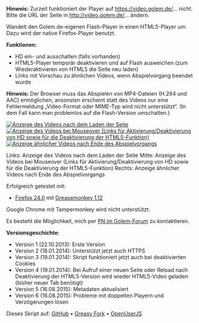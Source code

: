 **Hinweis:** Zurzeit funktioniert der Player auf https://video.golem.de/... nicht. Bitte die URL der Seite in http://video.golem.de/... ändern.

Wandelt den Golem.de-eigenen Flash-Player in einen HTML5-Player um. Dazu wird der native Firefox-Player benutzt.

**Funktionen:**
- HD ein- und ausschalten (falls vorhanden)
- HTML5-Player temporär deaktivieren und auf Flash ausweichen (zum Wiederaktivieren von HTML5 die Seite neu laden)
- Links mit Vorschau zu ähnlichen Videos, wenn Abspielvorgang beendet wurde

**Hinweis:** Der Browser muss das Abspielen von MP4-Dateien (H.264 und AAC) ermöglichen, ansonsten erscheint statt des Videos nur eine Fehlermeldung „Video-Format oder MIME-Typ wird nicht unterstützt“. (In dem Fall kann man problemlos auf die Flash-Version umschalten.)

[![Anzeige des Videos nach dem Laden der Seite](https://www.picflash.org/img/2014/05/18/TBlargeTCCEVQ.png "Anzeige des Videos nach dem Laden der Seite")](https://www.picflash.org/picture.php?key=TCCEVQ&action=show) [![Anzeige des Videos bei Mouseover (Links für Aktivierung/Deaktivierung von HD sowie für die Deaktivierung der HTML5-Funktion)](https://www.picflash.org/img/2014/05/18/TBlarge0YZ5GB.png "Anzeige des Videos bei Mouseover (Links für Aktivierung/Deaktivierung von HD sowie für die Deaktivierung der HTML5-Funktion)")](https://www.picflash.org/picture.php?key=0YZ5GB&action=show) [![Anzeige ähnlicher Videos nach Ende des Abspielvorgangs](https://www.picflash.org/img/2014/05/18/TBlargeK0GQU2.png "Anzeige ähnlicher Videos nach Ende des Abspielvorgangs")](https://www.picflash.org/picture.php?key=K0GQU2&action=show)

Links: Anzeige des Videos nach dem Laden der Seite
Mitte: Anzeige des Videos bei Mouseover (Links für Aktivierung/Deaktivierung von HD sowie für die Deaktivierung der HTML5-Funktion)
Rechts: Anzeige ähnlicher Videos nach Ende des Abspielvorgangs

Erfolgreich getestet mit:
- [Firefox 24.0](https://www.mozilla.org/firefox/new/) mit [Greasemonkey 1.12](https://addons.mozilla.org/firefox/addon/greasemonkey/)

Google Chrome mit Tampermonkey wird nicht unterstützt.

Es besteht die Möglichkeit, mich per [PN im Golem-Forum](http://forum.golem.de/pm.php?0,page=send,to_id=49624) zu kontaktieren.

**Versionsgeschichte:**
- Version 1 (22.10.2013): Erste Version
- Version 2 (18.01.2014): Unterstützt jetzt auch HTTPS
- Version 3 (19.01.2014): Skript funktioniert jetzt auch bei deaktivierten Cookies
- Version 4 (19.01.2014): Bei Aufruf einer neuen Seite oder Reload nach Deaktivierung der HTML5-Version wird wieder HTML5-Video geladen (bisher neuer Tab benötigt)
- Version 5 (16.08.2015): Metadaten aktualisiert
- Version 6 (16.08.2015): Probleme mit doppelten Playern und Verzögerungen lösen

Dieses Skript auf: [GitHub](https://github.com/t-fr/userscripts/tree/master/HTML5-Video%20f%C3%BCr%20Golem.de) • [Greasy Fork](https://greasyfork.org/scripts/1195-html5-video-f%C3%BCr-golem-de) • [OpenUserJS](https://openuserjs.org/scripts/tfr/HTML5-Video_f%C3%BCr_Golem.de)